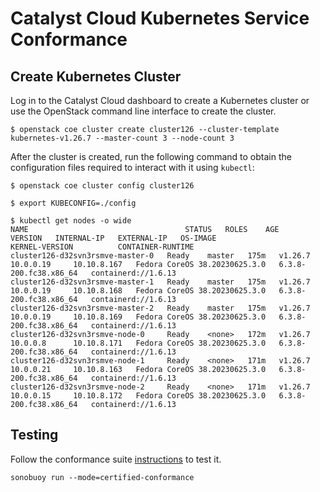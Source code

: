 # Catalyst Cloud Kubernetes Service Conformance


## Create Kubernetes Cluster

Log in to the Catalyst Cloud dashboard to create a Kubernetes cluster or use the OpenStack command line interface to create the cluster.

```shell
$ openstack coe cluster create cluster126 --cluster-template kubernetes-v1.26.7 --master-count 3 --node-count 3
```

After the cluster is created, run the following command to obtain the configuration files required to interact with it using `kubectl`:

```shell
$ openstack coe cluster config cluster126

$ export KUBECONFIG=./config

$ kubectl get nodes -o wide
NAME                                   STATUS   ROLES    AGE    VERSION   INTERNAL-IP   EXTERNAL-IP   OS-IMAGE                        KERNEL-VERSION          CONTAINER-RUNTIME
cluster126-d32svn3rsmve-master-0   Ready    master   175m   v1.26.7   10.0.0.19     10.10.8.167   Fedora CoreOS 38.20230625.3.0   6.3.8-200.fc38.x86_64   containerd://1.6.13
cluster126-d32svn3rsmve-master-1   Ready    master   175m   v1.26.7   10.0.0.19     10.10.8.168   Fedora CoreOS 38.20230625.3.0   6.3.8-200.fc38.x86_64   containerd://1.6.13
cluster126-d32svn3rsmve-master-2   Ready    master   175m   v1.26.7   10.0.0.19     10.10.8.169   Fedora CoreOS 38.20230625.3.0   6.3.8-200.fc38.x86_64   containerd://1.6.13
cluster126-d32svn3rsmve-node-0     Ready    <none>   172m   v1.26.7   10.0.0.8      10.10.8.171   Fedora CoreOS 38.20230625.3.0   6.3.8-200.fc38.x86_64   containerd://1.6.13
cluster126-d32svn3rsmve-node-1     Ready    <none>   171m   v1.26.7   10.0.0.21     10.10.8.163   Fedora CoreOS 38.20230625.3.0   6.3.8-200.fc38.x86_64   containerd://1.6.13
cluster126-d32svn3rsmve-node-2     Ready    <none>   171m   v1.26.7   10.0.0.15     10.10.8.172   Fedora CoreOS 38.20230625.3.0   6.3.8-200.fc38.x86_64   containerd://1.6.13
```

## Testing

Follow the conformance suite [instructions](https://github.com/cncf/k8s-conformance/blob/master/instructions.md#running) to test it.

```shell
sonobuoy run --mode=certified-conformance
```
